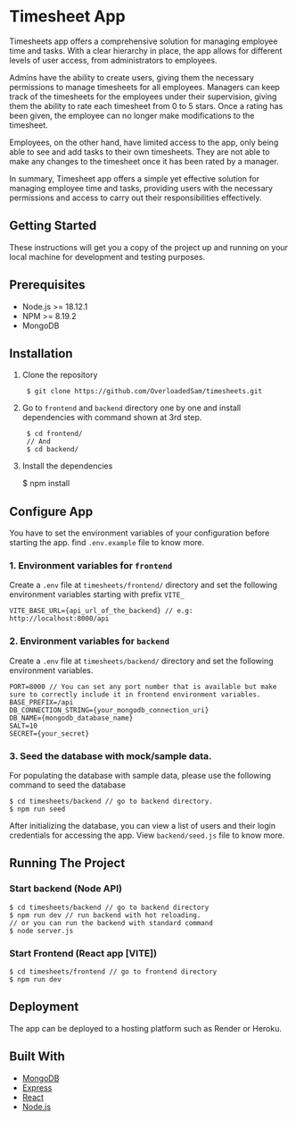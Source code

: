 # Timesheet App

Timesheets app offers a comprehensive solution for managing employee time and tasks. With a clear hierarchy in place, the app allows for different levels of user access, from administrators to employees.

Admins have the ability to create users, giving them the necessary permissions to manage timesheets for all employees. Managers can keep track of the timesheets for the employees under their supervision, giving them the ability to rate each timesheet from 0 to 5 stars. Once a rating has been given, the employee can no longer make modifications to the timesheet.

Employees, on the other hand, have limited access to the app, only being able to see and add tasks to their own timesheets. They are not able to make any changes to the timesheet once it has been rated by a manager.

In summary, Timesheet app offers a simple yet effective solution for managing employee time and tasks, providing users with the necessary permissions and access to carry out their responsibilities effectively.

## Getting Started

These instructions will get you a copy of the project up and running on your local machine for development and testing purposes.

## Prerequisites

- Node.js >= 18.12.1
- NPM >= 8.19.2
- MongoDB

## Installation

1. Clone the repository

        $ git clone https://github.com/OverloadedSam/timesheets.git

2. Go to `frontend` and `backend` directory one by one and install dependencies with command shown at 3rd step.

        $ cd frontend/
        // And
        $ cd backend/

3. Install the dependencies


    $ npm install

## Configure App

You have to set the environment variables of your configuration before starting the app. find `.env.example` file to know more.

### 1. Environment variables for `frontend`

Create a `.env` file at `timesheets/frontend/` directory and set the following environment variables starting with prefix `VITE_`

    VITE_BASE_URL={api_url_of_the_backend} // e.g: http://localhost:8000/api

### 2. Environment variables for `backend`

Create a `.env` file at `timesheets/backend/` directory and set the following environment variables.

    PORT=8000 // You can set any port number that is available but make sure to correctly include it in frontend environment variables.
    BASE_PREFIX=/api
    DB_CONNECTION_STRING={your_mongodb_connection_uri}
    DB_NAME={mongodb_database_name}
    SALT=10
    SECRET={your_secret}

### 3. Seed the database with mock/sample data.

For populating the database with sample data, please use the following command to seed the database

    $ cd timesheets/backend // go to backend directory.
    $ npm run seed

After initializing the database, you can view a list of users and their login credentials for accessing the app. View `backend/seed.js` file to know more.

## Running The Project

### Start backend (Node API)

    $ cd timesheets/backend // go to backend directory
    $ npm run dev // run backend with hot reloading.
    // or you can run the backend with standard command
    $ node server.js

### Start Frontend (React app [VITE])

    $ cd timesheets/frontend // go to frontend directory
    $ npm run dev

## Deployment

The app can be deployed to a hosting platform such as Render or Heroku.

## Built With

- [MongoDB](https://www.mongodb.com/)
- [Express](https://expressjs.com/)
- [React](https://reactjs.org/)
- [Node.js](https://nodejs.org/)
